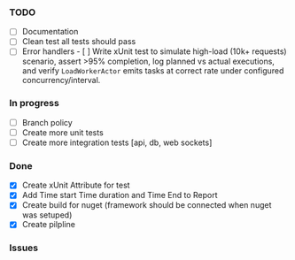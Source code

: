 ### TODO
- [ ] Documentation
- [ ] Clean test all tests should pass
- [ ] Error handlers - [ ] Write xUnit test to simulate high-load (10k+ requests) scenario, assert >95% completion, log planned vs actual executions, and verify `LoadWorkerActor` emits tasks at correct rate under configured concurrency/interval.
### In progress
- [ ] Branch policy
- [ ] Create more unit tests
- [ ] Create more integration tests [api, db, web sockets]
### Done
- [x] Create xUnit Attribute for test
- [x] Add Time start Time duration and Time End to Report
- [x] Create build for nuget (framework should be connected when nuget was setuped)
- [x] Create pilpline
### Issues